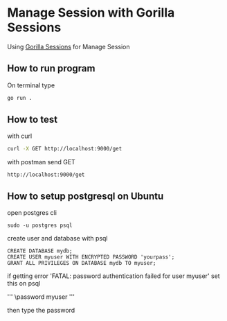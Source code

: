 # Manage Session with Gorilla Sessions

Using [Gorilla Sessions]("https://github.com/gorilla/sessions") for Manage Session

## How to run program

On terminal type 
```sh
go run .
```

## How to test 

with curl

```sh
curl -X GET http://localhost:9000/get
```
with postman send GET


```
http://localhost:9000/get
```

## How to setup postgresql on Ubuntu

open postgres cli

```
sudo -u postgres psql
```

create user and database with psql

```
CREATE DATABASE mydb;
CREATE USER myuser WITH ENCRYPTED PASSWORD 'yourpass';
GRANT ALL PRIVILEGES ON DATABASE mydb TO myuser;
```

if getting error 'FATAL: password authentication failed for user myuser' set this on psql

'''
\password myuser
'''

then type the password

